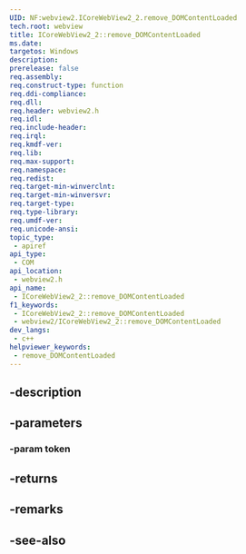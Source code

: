 ```yaml
---
UID: NF:webview2.ICoreWebView2_2.remove_DOMContentLoaded
tech.root: webview
title: ICoreWebView2_2::remove_DOMContentLoaded
ms.date: 
targetos: Windows
description: 
prerelease: false
req.assembly: 
req.construct-type: function
req.ddi-compliance: 
req.dll: 
req.header: webview2.h
req.idl: 
req.include-header: 
req.irql: 
req.kmdf-ver: 
req.lib: 
req.max-support: 
req.namespace: 
req.redist: 
req.target-min-winverclnt: 
req.target-min-winversvr: 
req.target-type: 
req.type-library: 
req.umdf-ver: 
req.unicode-ansi: 
topic_type:
 - apiref
api_type:
 - COM
api_location:
 - webview2.h
api_name:
 - ICoreWebView2_2::remove_DOMContentLoaded
f1_keywords:
 - ICoreWebView2_2::remove_DOMContentLoaded
 - webview2/ICoreWebView2_2::remove_DOMContentLoaded
dev_langs:
 - c++
helpviewer_keywords:
 - remove_DOMContentLoaded
---
```


## -description

## -parameters

### -param token

## -returns

## -remarks

## -see-also

